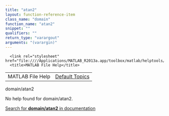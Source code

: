 ```yaml
---
title: "atan2"
layout: function-reference-item
class_name: "domain"
function_name: "atan2"
snippet: ""
qualifiers: ""
return_type: "varargout"
arguments: "(varargin)"
---
```


<html>
   <head>
      <meta http-equiv="Content-Type" content="text/html; charset=utf-8">
   
      <link rel="stylesheet" href="file:////Applications/MATLAB_R2013a.app/toolbox/matlab/helptools/private/helpwin.css">
      <title>MATLAB File Help</title>
   </head>
   <body>
      <!--Single-page help-->
      <table border="0" cellspacing="0" width="100%">
         <tr class="subheader">
            <td class="headertitle">MATLAB File Help</td>
            <td class="subheader-right"><a href="matlab:helpwin">Default Topics</a></td>
         </tr>
      </table>
      <div class="title">domain/atan2</div>
      <!--No help found-->
      <p>No help found for <span class="helptopic">domain/atan2</span>.
      </p>
      <p><a href="matlab:docsearch('domain/atan2')">
            Search for <b>domain/atan2</b> in documentation
            </a></p>
   </body>
</html>
